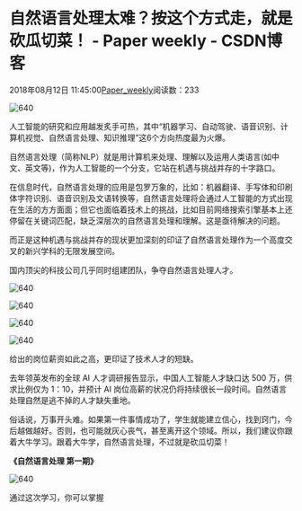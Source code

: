 # 自然语言处理太难？按这个方式走，就是砍瓜切菜！ - Paper weekly - CSDN博客





2018年08月12日 11:45:00[Paper_weekly](https://me.csdn.net/c9Yv2cf9I06K2A9E)阅读数：233









![640](https://ss.csdn.net/p?https://mmbiz.qpic.cn/mmbiz_gif/VBcD02jFhgnCgWwyXUKwkMnH848h8ynfP1GDgQWd8ITqZ0UeOKctnPNKkiaGAVOADm5QiaQTbaK6NMasWPeKrjvw/640)




人工智能的研究和应用越发炙手可热，其中“机器学习、自动驾驶、语音识别、计算机视觉、自然语言处理、知识推理”这6个方向热度最为火爆。

自然语言处理（简称NLP）就是用计算机来处理、理解以及运用人类语言(如中文、英文等)，作为人工智能的一个分支，它站在机遇与挑战并存的十字路口。

在信息时代，自然语言处理的应用是包罗万象的，比如：机器翻译、手写体和印刷体字符识别、语音识别及文语转换等，自然语言处理将会通过人工智能的方式出现在生活的方方面面；但它也面临着技术上的挑战，比如目前网络搜索引擎基本上还停留在关键词匹配，缺乏深层次的自然语言处理和理解。这是亟待解决的问题。

而正是这种机遇与挑战并存的现状更加深刻的印证了自然语言处理作为一个高度交叉的新兴学科的无限发展空间。

国内顶尖的科技公司几乎同时组建团队，争夺自然语言处理人才。

![640](https://ss.csdn.net/p?https://mmbiz.qpic.cn/mmbiz_png/NhqC8rk8kacybXna2rPFheZDQNdYJknKgtiaqjVSoWnshq9IohLF7uxvPJH6gyIVEHZrBHtrGUsWpiagOnz8wYiaQ/640)

![640](https://ss.csdn.net/p?https://mmbiz.qpic.cn/mmbiz_png/NhqC8rk8kacybXna2rPFheZDQNdYJknKU2VAVkNLvHIGfaL8IR4G28GcfAd8lEHHkmLvMSTJ37rfuC4MIPiaITA/640)

![640](https://ss.csdn.net/p?https://mmbiz.qpic.cn/mmbiz_png/NhqC8rk8kacybXna2rPFheZDQNdYJknKvtWw4AdAJRqEVkjpYvniaICShsvbA76bQo6iaAqeNpJ2AzRczcSLUgVw/640)

![640](https://ss.csdn.net/p?https://mmbiz.qpic.cn/mmbiz_png/NhqC8rk8kacybXna2rPFheZDQNdYJknKNpcdPVG2Bay8Fia25gInicTFewXszrFRiaBFRKH4wf8hVicWyozxtibuqyA/640)

给出的岗位薪资如此之高，更印证了技术人才的短缺。

去年领英发布的全球 AI 人才调研报告显示，中国人工智能人才缺口达 500 万，供求比例仅为 1：10，并预计 AI 岗位高薪的状况仍将持续很长一段时间。自然语言处理自然是逃不掉的人才缺失重地。

俗话说，万事开头难。如果第一件事情成功了，学生就能建立信心，找到窍门，今后越做越好。否则，也可能就灰心丧气，甚至离开这个领域。所以，我们建议你跟着大牛学习。跟着大牛学，自然语言处理，不过就是砍瓜切菜！

**《自然语言处理 第一期》**

![640](https://ss.csdn.net/p?https://mmbiz.qpic.cn/mmbiz_jpg/VBcD02jFhgnCgWwyXUKwkMnH848h8ynf4eWrQdu4R3jaLsvVFAXw2UVg6jW1YWiaGLY1PfY4QG9ib10SPictTcmfg/640)




通过这次学习，你可以掌握            




